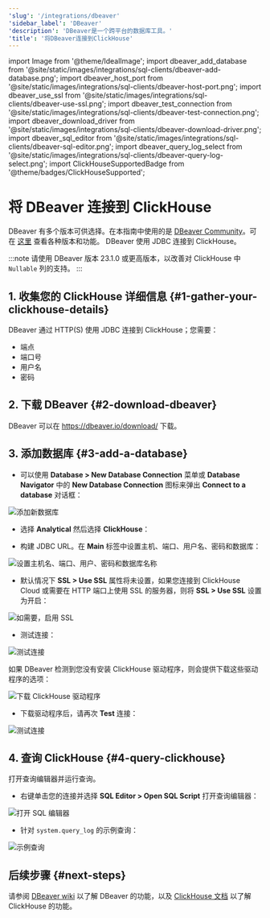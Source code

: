 ```yaml
---
'slug': '/integrations/dbeaver'
'sidebar_label': 'DBeaver'
'description': 'DBeaver是一个跨平台的数据库工具。'
'title': '将DBeaver连接到ClickHouse'
---
```


import Image from '@theme/IdealImage';
import dbeaver_add_database from '@site/static/images/integrations/sql-clients/dbeaver-add-database.png';
import dbeaver_host_port from '@site/static/images/integrations/sql-clients/dbeaver-host-port.png';
import dbeaver_use_ssl from '@site/static/images/integrations/sql-clients/dbeaver-use-ssl.png';
import dbeaver_test_connection from '@site/static/images/integrations/sql-clients/dbeaver-test-connection.png';
import dbeaver_download_driver from '@site/static/images/integrations/sql-clients/dbeaver-download-driver.png';
import dbeaver_sql_editor from '@site/static/images/integrations/sql-clients/dbeaver-sql-editor.png';
import dbeaver_query_log_select from '@site/static/images/integrations/sql-clients/dbeaver-query-log-select.png';
import ClickHouseSupportedBadge from '@theme/badges/ClickHouseSupported';

# 将 DBeaver 连接到 ClickHouse

<ClickHouseSupportedBadge/>

DBeaver 有多个版本可供选择。在本指南中使用的是 [DBeaver Community](https://dbeaver.io/)。可在 [这里](https://dbeaver.com/edition/) 查看各种版本和功能。 DBeaver 使用 JDBC 连接到 ClickHouse。

:::note
请使用 DBeaver 版本 23.1.0 或更高版本，以改善对 ClickHouse 中 `Nullable` 列的支持。
:::

## 1. 收集您的 ClickHouse 详细信息 {#1-gather-your-clickhouse-details}

DBeaver 通过 HTTP(S) 使用 JDBC 连接到 ClickHouse；您需要：

- 端点
- 端口号
- 用户名
- 密码

## 2. 下载 DBeaver {#2-download-dbeaver}

DBeaver 可以在 https://dbeaver.io/download/ 下载。

## 3. 添加数据库 {#3-add-a-database}

- 可以使用 **Database > New Database Connection** 菜单或 **Database Navigator** 中的 **New Database Connection** 图标来弹出 **Connect to a database** 对话框：

<Image img={dbeaver_add_database} size="md" border alt="添加新数据库" />

- 选择 **Analytical** 然后选择 **ClickHouse**：

- 构建 JDBC URL。在 **Main** 标签中设置主机、端口、用户名、密码和数据库：

<Image img={dbeaver_host_port} size="md" border alt="设置主机名、端口、用户、密码和数据库名称" />

- 默认情况下 **SSL > Use SSL** 属性将未设置，如果您连接到 ClickHouse Cloud 或需要在 HTTP 端口上使用 SSL 的服务器，则将 **SSL > Use SSL** 设置为开启：

<Image img={dbeaver_use_ssl} size="md" border alt="如需要，启用 SSL" />

- 测试连接：

<Image img={dbeaver_test_connection} size="md" border alt="测试连接" />

如果 DBeaver 检测到您没有安装 ClickHouse 驱动程序，则会提供下载这些驱动程序的选项：

<Image img={dbeaver_download_driver} size="md" border alt="下载 ClickHouse 驱动程序" />

- 下载驱动程序后，请再次 **Test** 连接：

<Image img={dbeaver_test_connection} size="md" border alt="测试连接" />

## 4. 查询 ClickHouse {#4-query-clickhouse}

打开查询编辑器并运行查询。

- 右键单击您的连接并选择 **SQL Editor > Open SQL Script** 打开查询编辑器：

<Image img={dbeaver_sql_editor} size="md" border alt="打开 SQL 编辑器" />

- 针对 `system.query_log` 的示例查询：

<Image img={dbeaver_query_log_select} size="md" border alt="示例查询" />

## 后续步骤 {#next-steps}

请参阅 [DBeaver wiki](https://github.com/dbeaver/dbeaver/wiki) 以了解 DBeaver 的功能，以及 [ClickHouse 文档](https://clickhouse.com/docs) 以了解 ClickHouse 的功能。
